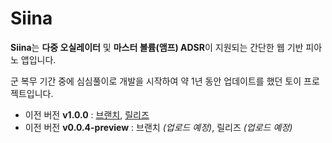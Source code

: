Siina
=====
 **Siina**는 **다중 오실레이터** 및 **마스터 볼륨(앰프) ADSR**이 지원되는 간단한 웹 기반 피아노 앱입니다.

 군 복무 기간 중에 심심풀이로 개발을 시작하여 약 1년 동안 업데이트를 했던 토이 프로젝트입니다.

  - 이전 버전 **v1.0.0** : [브랜치](https://github.com/somnisomni/siina/tree/old-v1.0.0), [릴리즈](https://github.com/somnisomni/siina/releases/tag/old-v1.0.0)
  - 이전 버전 **v0.0.4-preview** : 브랜치 *(업로드 예정)*, 릴리즈 *(업로드 예정)*
